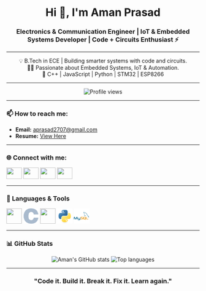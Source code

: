 <h1 align="center">Hi 👋, I'm Aman Prasad</h1>
<h3 align="center">Electronics & Communication Engineer | IoT & Embedded Systems Developer | Code + Circuits Enthusiast ⚡</h3>

---

<p align="center">
  💡 B.Tech in ECE | Building smarter systems with code and circuits. <br>
  👨‍💻 Passionate about Embedded Systems, IoT & Automation. <br>
  🧠 C++ | JavaScript | Python | STM32 | ESP8266
</p>

---

<p align="center">
  <img src="https://komarev.com/ghpvc/?username=amanprasad2707&label=Profile%20Views&color=0e75b6&style=flat" alt="Profile views" />
</p>

---

### 📫 How to reach me:
- **Email:** [aprasad2707@gmail.com](mailto:aprasad2707@gmail.com)  
- **Resume:** [View Here](https://drive.google.com/drive/folders/195YHQWRA_qaSzielsnH_bFrZvQOnjfa7)

---

### 🌐 Connect with me:
<p align="left">
<a href="https://linkedin.com/in/amanprasad2707" target="_blank"><img src="https://raw.githubusercontent.com/rahuldkjain/github-profile-readme-generator/master/src/images/icons/Social/linked-in-alt.svg" height="30" width="40" /></a>
<a href="https://instagram.com/__aman_prasad" target="_blank"><img src="https://raw.githubusercontent.com/rahuldkjain/github-profile-readme-generator/master/src/images/icons/Social/instagram.svg" height="30" width="40" /></a>
<a href="https://www.hackerrank.com/@aprasad2707" target="_blank"><img src="https://raw.githubusercontent.com/rahuldkjain/github-profile-readme-generator/master/src/images/icons/Social/hackerrank.svg" height="30" width="40" /></a>
<a href="https://www.leetcode.com/aman_prasad_2707" target="_blank"><img src="https://raw.githubusercontent.com/rahuldkjain/github-profile-readme-generator/master/src/images/icons/Social/leet-code.svg" height="30" width="40" /></a>
</p>


---

### 🧰 Languages & Tools
<p align="left"> 
  <a href="https://www.arduino.cc/" target="_blank"><img src="https://cdn.worldvectorlogo.com/logos/arduino-1.svg" width="40" height="40"/></a>
  <a href="https://www.cprogramming.com/" target="_blank"><img src="https://raw.githubusercontent.com/devicons/devicon/master/icons/c/c-original.svg" width="40" height="40"/></a>
  <a href="https://git-scm.com/" target="_blank"><img src="https://www.vectorlogo.zone/logos/git-scm/git-scm-icon.svg" width="40" height="40"/></a>
  <a href="https://www.python.org" target="_blank"><img src="https://raw.githubusercontent.com/devicons/devicon/master/icons/python/python-original.svg" width="40" height="40"/></a>
  <a href="https://www.mysql.com/" target="_blank"><img src="https://raw.githubusercontent.com/devicons/devicon/master/icons/mysql/mysql-original-wordmark.svg" width="40" height="40"/></a>
</p>

---

### 📊 GitHub Stats
<p align="center">
  <img src="https://github-readme-stats.vercel.app/api?username=amanprasad2707&show_icons=true&theme=radical" alt="Aman's GitHub stats" height="180"/>
  <img src="https://github-readme-stats.vercel.app/api/top-langs/?username=amanprasad2707&layout=compact&theme=radical" alt="Top languages" height="180"/>
</p>

---

<h3 align="center">"Code it. Build it. Break it. Fix it. Learn again."</h3>
